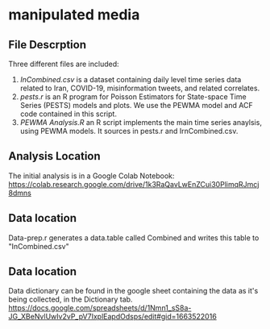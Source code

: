 # manipulated media

## File Descrption

Three different files are included:
 1. *InCombined.csv* is a dataset containing daily level time series data related to Iran, COVID-19, misinformation tweets, and related correlates.
 2. *pests.r* is an R program for Poisson Estimators for State-space Time Series (PESTS) models and plots. We use the PEWMA model and ACF code contained in this script.
 3. *PEWMA Analysis.R* an R script implements the main time series anaylsis, using PEWMA models. It sources in pests.r and IrnCombined.csv.

## Analysis Location
The initial analysis is in a Google Colab Notebook: https://colab.research.google.com/drive/1k3RaQavLwEnZCui30PlimqRJmcj8dmns

## Data location
Data-prep.r generates a data.table called Combined and writes this table to "InCombined.csv" 

## Data location
Data dictionary can be found in the google sheet containing the data as it's being collected, in the Dictionary tab.
https://docs.google.com/spreadsheets/d/1Nmn1_sS8a-JG_XBeNvlUwIv2vP_pV7IxplEapdOdsps/edit#gid=1663522016
